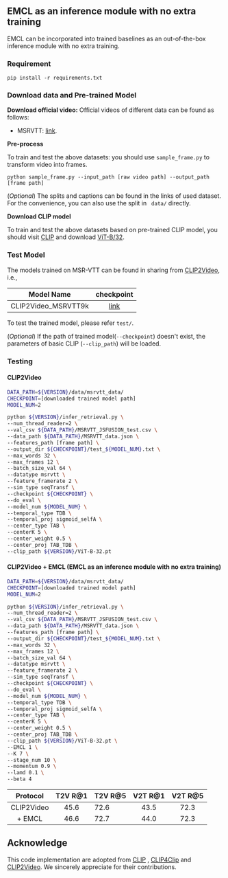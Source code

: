 ## EMCL as an inference module with no extra training

EMCL can be incorporated into trained baselines as an out-of-the-box inference module with no extra training.

### Requirement
```
pip install -r requirements.txt 
```

### Download data and Pre-trained Model

**Download official video:**
Official videos of different data can be found as follows:

* MSRVTT: [link](http://ms-multimedia-challenge.com/2017/dataset).

**Pre-process**

To train and test the above datasets: you should use `sample_frame.py` to transform video into frames.
~~~
python sample_frame.py --input_path [raw video path] --output_path [frame path]
~~~

(*Optional*) The splits and captions can be found in the links of used dataset. For the convenience, you can also use the split in ` data/` directly.

**Download CLIP model**

To train and test the above datasets based on pre-trained CLIP model, you should visit [CLIP](https://github.com/openai/CLIP) and download [ViT-B/32](https://openaipublic.azureedge.net/clip/models/40d365715913c9da98579312b702a82c18be219cc2a73407c4526f58eba950af/ViT-B-32.pt).



### Test Model

The models trained on MSR-VTT can be found in sharing from [CLIP2Video](https://github.com/CryhanFang/CLIP2Video), i.e.,

|    Model Name         |   checkpoint|
| :-----------:  | :-----------: |
|CLIP2Video_MSRVTT9k |	[link](https://drive.google.com/drive/folders/1a5Dcg8wNh88Z-bxb0ZMV3IJFjtSe7X2A?usp=sharing)	|


To test the trained model, please refer  `test/`.

(*Optional*) If the path of trained model(`--checkpoint`) doesn't exist, the parameters of basic CLIP (`--clip_path`) will be loaded.

### Testing

#### CLIP2Video
```sh
DATA_PATH=${VERSION}/data/msrvtt_data/
CHECKPOINT=[downloaded trained model path]
MODEL_NUM=2

python ${VERSION}/infer_retrieval.py \
--num_thread_reader=2 \
--val_csv ${DATA_PATH}/MSRVTT_JSFUSION_test.csv \
--data_path ${DATA_PATH}/MSRVTT_data.json \
--features_path [frame path] \
--output_dir ${CHECKPOINT}/test_${MODEL_NUM}.txt \
--max_words 32 \
--max_frames 12 \
--batch_size_val 64 \
--datatype msrvtt \
--feature_framerate 2 \
--sim_type seqTransf \
--checkpoint ${CHECKPOINT} \
--do_eval \
--model_num ${MODEL_NUM} \
--temporal_type TDB \
--temporal_proj sigmoid_selfA \
--center_type TAB \
--centerK 5 \
--center_weight 0.5 \
--center_proj TAB_TDB \
--clip_path ${VERSION}/ViT-B-32.pt
```
#### CLIP2Video + EMCL (EMCL as an inference module with no extra training)
```sh
DATA_PATH=${VERSION}/data/msrvtt_data/
CHECKPOINT=[downloaded trained model path]
MODEL_NUM=2

python ${VERSION}/infer_retrieval.py \
--num_thread_reader=2 \
--val_csv ${DATA_PATH}/MSRVTT_JSFUSION_test.csv \
--data_path ${DATA_PATH}/MSRVTT_data.json \
--features_path [frame path] \
--output_dir ${CHECKPOINT}/test_${MODEL_NUM}.txt \
--max_words 32 \
--max_frames 12 \
--batch_size_val 64 \
--datatype msrvtt \
--feature_framerate 2 \
--sim_type seqTransf \
--checkpoint ${CHECKPOINT} \
--do_eval \
--model_num ${MODEL_NUM} \
--temporal_type TDB \
--temporal_proj sigmoid_selfA \
--center_type TAB \
--centerK 5 \
--center_weight 0.5 \
--center_proj TAB_TDB \
--clip_path ${VERSION}/ViT-B-32.pt \
--EMCL 1 \
--K 7 \
--stage_num 10 \
--momentum 0.9 \
--lamd 0.1 \
--beta 4
```


|    Protocol         |   T2V R@1     |   T2V R@5     |   V2T R@1    | V2T R@5 |
| :-----------:  | :-----------: | ---------- | :-----------:  | :-----------: |
|CLIP2Video |	45.6	|   72.6	|   43.5	|   72.3   |
|+ EMCL  |	46.6	|   72.7	|   44.0	|   72.3	|



## Acknowledge
This code implementation are adopted from [CLIP](https://github.com/openai/CLIP) , [CLIP4Clip](https://github.com/ArrowLuo/CLIP4Clip/) and [CLIP2Video](https://github.com/CryhanFang/CLIP2Video).
We sincerely appreciate for their contributions.




